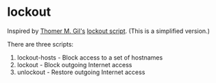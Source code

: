 # lockout
Inspired by [Thomer M. Gil's](http://thomer.com/) [lockout script](http://thomer.com/lockout/). (This is a simplified version.)

There are three scripts:
1. lockout-hosts - Block access to a set of hostnames
1. lockout - Block outgoing Internet access
1. unlockout - Restore outgoing Internet access
